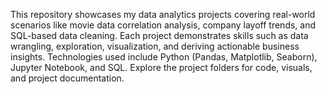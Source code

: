 This repository showcases my data analytics projects covering real-world scenarios like movie data correlation analysis, company layoff trends, and SQL-based data cleaning. Each project demonstrates skills such as data wrangling, exploration, visualization, and deriving actionable business insights. Technologies used include Python (Pandas, Matplotlib, Seaborn), Jupyter Notebook, and SQL.
Explore the project folders for code, visuals, and project documentation.

